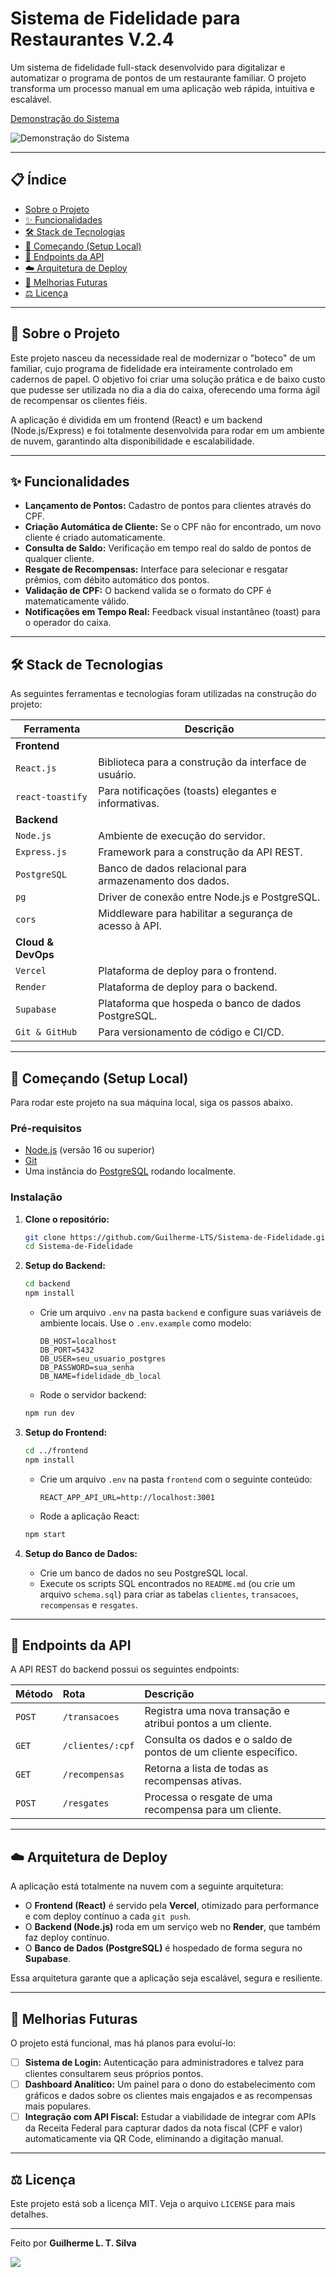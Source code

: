 


# Sistema de Fidelidade para Restaurantes V.2.4

Um sistema de fidelidade full-stack desenvolvido para digitalizar e automatizar o programa de pontos de um restaurante familiar. O projeto transforma um processo manual em uma aplicação web rápida, intuitiva e escalável.

[Demonstração do Sistema](https://sistema-fidelidade-flax.vercel.app/)

![Demonstração do Sistema](https://cdn.discordapp.com/attachments/1012098738363318416/1406034876758491246/0812.gif?ex=68a0ff85&is=689fae05&hm=a7d9c0c28b89fc1b6ac605cea9597b690797a5a2ec94a20573f39c2240cf456f&)


---

## 📋 Índice

* [Sobre o Projeto](#-sobre-o-projeto)
* [✨ Funcionalidades](#-funcionalidades)
* [🛠️ Stack de Tecnologias](#-stack-de-tecnologias)
* [🚀 Começando (Setup Local)](#-começando-setup-local)
* [📄 Endpoints da API](#-endpoints-da-api)
* [☁️ Arquitetura de Deploy](#-arquitetura-de-deploy)
* [🔮 Melhorias Futuras](#-melhorias-futuras)
* [⚖️ Licença](#-licença)

---

## 📖 Sobre o Projeto

Este projeto nasceu da necessidade real de modernizar o "boteco" de um familiar, cujo programa de fidelidade era inteiramente controlado em cadernos de papel. O objetivo foi criar uma solução prática e de baixo custo que pudesse ser utilizada no dia a dia do caixa, oferecendo uma forma ágil de recompensar os clientes fiéis.

A aplicação é dividida em um frontend (React) e um backend (Node.js/Express) e foi totalmente desenvolvida para rodar em um ambiente de nuvem, garantindo alta disponibilidade e escalabilidade.

---

## ✨ Funcionalidades

- **Lançamento de Pontos:** Cadastro de pontos para clientes através do CPF.
- **Criação Automática de Cliente:** Se o CPF não for encontrado, um novo cliente é criado automaticamente.
- **Consulta de Saldo:** Verificação em tempo real do saldo de pontos de qualquer cliente.
- **Resgate de Recompensas:** Interface para selecionar e resgatar prêmios, com débito automático dos pontos.
- **Validação de CPF:** O backend valida se o formato do CPF é matematicamente válido.
- **Notificações em Tempo Real:** Feedback visual instantâneo (toast) para o operador do caixa.

---

## 🛠️ Stack de Tecnologias

As seguintes ferramentas e tecnologias foram utilizadas na construção do projeto:

| Ferramenta | Descrição |
| --- | --- |
| **Frontend** | |
| `React.js` | Biblioteca para a construção da interface de usuário. |
| `react-toastify` | Para notificações (toasts) elegantes e informativas. |
| **Backend** | |
| `Node.js` | Ambiente de execução do servidor. |
| `Express.js` | Framework para a construção da API REST. |
| `PostgreSQL` | Banco de dados relacional para armazenamento dos dados. |
| `pg` | Driver de conexão entre Node.js e PostgreSQL. |
| `cors` | Middleware para habilitar a segurança de acesso à API. |
| **Cloud & DevOps** | |
| `Vercel` | Plataforma de deploy para o frontend. |
| `Render` | Plataforma de deploy para o backend. |
| `Supabase` | Plataforma que hospeda o banco de dados PostgreSQL. |
| `Git & GitHub`| Para versionamento de código e CI/CD. |

---

## 🚀 Começando (Setup Local)

Para rodar este projeto na sua máquina local, siga os passos abaixo.

### Pré-requisitos

* [Node.js](https://nodejs.org/en/) (versão 16 ou superior)
* [Git](https://git-scm.com/)
* Uma instância do [PostgreSQL](https://www.postgresql.org/download/) rodando localmente.

### Instalação

1.  **Clone o repositório:**
    ```bash
    git clone https://github.com/Guilherme-LTS/Sistema-de-Fidelidade.git
    cd Sistema-de-Fidelidade
    ```

2.  **Setup do Backend:**
    ```bash
    cd backend
    npm install
    ```
    * Crie um arquivo `.env` na pasta `backend` e configure suas variáveis de ambiente locais. Use o `.env.example` como modelo:
        ```env
        DB_HOST=localhost
        DB_PORT=5432
        DB_USER=seu_usuario_postgres
        DB_PASSWORD=sua_senha
        DB_NAME=fidelidade_db_local
        ```
    * Rode o servidor backend:
    ```bash
    npm run dev
    ```

3.  **Setup do Frontend:**
    ```bash
    cd ../frontend
    npm install
    ```
    * Crie um arquivo `.env` na pasta `frontend` com o seguinte conteúdo:
        ```env
        REACT_APP_API_URL=http://localhost:3001
        ```
    * Rode a aplicação React:
    ```bash
    npm start
    ```
4. **Setup do Banco de Dados:**
    * Crie um banco de dados no seu PostgreSQL local.
    * Execute os scripts SQL encontrados no `README.md` (ou crie um arquivo `schema.sql`) para criar as tabelas `clientes`, `transacoes`, `recompensas` e `resgates`.

---

## 📄 Endpoints da API

A API REST do backend possui os seguintes endpoints:

| Método | Rota | Descrição |
| :--- | :--- | :--- |
| `POST` | `/transacoes` | Registra uma nova transação e atribui pontos a um cliente. |
| `GET` | `/clientes/:cpf` | Consulta os dados e o saldo de pontos de um cliente específico. |
| `GET` | `/recompensas` | Retorna a lista de todas as recompensas ativas. |
| `POST`| `/resgates` | Processa o resgate de uma recompensa para um cliente. |

---

## ☁️ Arquitetura de Deploy

A aplicação está totalmente na nuvem com a seguinte arquitetura:

* O **Frontend (React)** é servido pela **Vercel**, otimizado para performance e com deploy contínuo a cada `git push`.
* O **Backend (Node.js)** roda em um serviço web no **Render**, que também faz deploy contínuo.
* O **Banco de Dados (PostgreSQL)** é hospedado de forma segura no **Supabase**.

Essa arquitetura garante que a aplicação seja escalável, segura e resiliente.

---

## 🔮 Melhorias Futuras

O projeto está funcional, mas há planos para evoluí-lo:

- [ ] **Sistema de Login:** Autenticação para administradores e talvez para clientes consultarem seus próprios pontos.
- [ ] **Dashboard Analítico:** Um painel para o dono do estabelecimento com gráficos e dados sobre os clientes mais engajados e as recompensas mais populares.
- [ ] **Integração com API Fiscal:** Estudar a viabilidade de integrar com APIs da Receita Federal para capturar dados da nota fiscal (CPF e valor) automaticamente via QR Code, eliminando a digitação manual.

---

## ⚖️ Licença

Este projeto está sob a licença MIT. Veja o arquivo `LICENSE` para mais detalhes.

---

Feito por **Guilherme L. T. Silva**

[<img src="https://img.shields.io/badge/LinkedIn-0077B5?style=for-the-badge&logo=linkedin&logoColor=white" />](https://www.linkedin.com/in/guilherme-lucas-teixeira-silva/)
